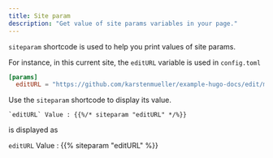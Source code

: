 ```yaml
---
title: Site param
description: "Get value of site params variables in your page."
---
```


`siteparam` shortcode is used to help you print values of site params.

For instance, in this current site, the `editURL` variable is used in `config.toml`

```toml
[params]
  editURL = "https://github.com/karstenmueller/example-hugo-docs/edit/master/content/"
```

Use the `siteparam` shortcode to display its value.

```
`editURL` Value : {{%/* siteparam "editURL" */%}}
```

is displayed as

`editURL` Value : {{% siteparam "editURL" %}}
